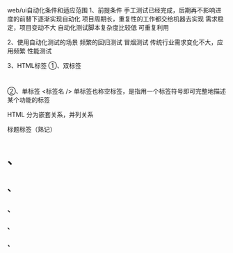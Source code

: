 web/ui自动化条件和适应范围
1、前提条件
手工测试已经完成，后期再不影响进度的前替下逐渐实现自动化
项目周期长，重复性的工作都交给机器去实现
需求稳定，项目变动不大
自动化测试脚本复杂度比较低
可重复利用

2、使用自动化测试的场景
频繁的回归测试
冒烟测试
传统行业需求变化不大，应用频繁
性能测试

3、HTML标签
①、双标签
<html>
    <head>
        <title></title>
        <script></script>
    </head>
    <body>
        <h1>       
        </h1>
        <p>
        </p>
    </body>
</html>

②、单标签
<标签名 />
单标签也称空标签，是指用一个标签符号即可完整地描述某个功能的标签
<br />
<img />

HTML 分为嵌套关系，并列关系

标题标签（熟记）
<h1>、<h2>、<h3>、<h4>、<h5>、<h6>
